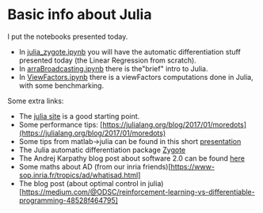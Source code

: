 # Basic info about Julia

I put the notebooks presented today. 
- In [julia_zygote.ipynb](julia_zygote.ipynb)  you will have the automatic differentiation stuff presented today (the Linear Regression from scratch).
- In [arraBroadcasting.ipynb](arrayBroadcasting.ipynb) there is the"brief" intro to Julia.
- In [ViewFactors.ipynb](ViewFactors.ipynb) there is a viewFactors computations done in Julia, with some benchmarking.

Some extra links:
- The [julia site](https://julialang.org) is a good starting point.
- Some performance tips: [https://julialang.org/blog/2017/01/moredots](https://julialang.org/blog/2017/01/moredots)
- Some tips from matlab->julia can be found in this short [presentation](https://hal.archives-ouvertes.fr/cel-01830248/document)
- The Julia automatic differentiation package [Zygote](https://github.com/FluxML/Zygote.jl)
- The Andrej Karpathy blog post about software 2.0 can be found [here](https://medium.com/@karpathy/software-2-0-a64152b37c35)
- Some maths about AD (from our inria friends)[https://www-sop.inria.fr/tropics/ad/whatisad.html]
- The blog post (about optimal control in julia)[https://medium.com/@ODSC/reinforcement-learning-vs-differentiable-programming-48528f464795]